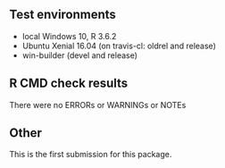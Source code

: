 ## Test environments
* local Windows 10, R 3.6.2
* Ubuntu Xenial 16.04 (on travis-cl: oldrel and release)
* win-builder (devel and release)

## R CMD check results
There were no ERRORs or WARNINGs or NOTEs

## Other
This is the first submission for this package.